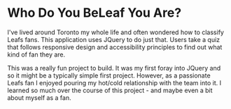 # Who Do You BeLeaf You Are?

I've lived around Toronto my whole life and often wondered how to classify Leafs fans. This application uses JQuery to do just that. Users take a quiz that follows responsive design and accessibility principles to find out what kind of fan they are. 

This was a really fun project to build. It was my first foray into JQuery and so it might be a typically simple first project. However, as a passionate Leafs fan I enjoyed pouring my hot/cold relationship with the team into it. I learned so much over the course of this project - and maybe even a bit about myself as a fan.
